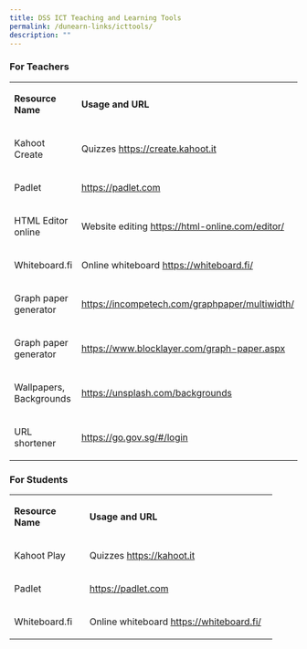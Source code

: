 ```yaml
---
title: DSS ICT Teaching and Learning Tools
permalink: /dunearn-links/icttools/
description: ""
---
```

### For Teachers
<table>
<tbody>
<tr>
<td width="173">
<p><strong>Resource Name</strong></p>
</td>
<td width="320">
<p><strong>Usage and URL</strong></p>
</td>
</tr>
<tr>
<td width="173">
<p>Kahoot Create</p>
</td>
<td width="320">
<p>Quizzes <a href="https://create.kahoot.it">https://create.kahoot.it</a></p>
</td>
</tr>
<tr>
<td width="173">
<p>Padlet</p>
</td>
<td width="320">
<p><a href="https://padlet.com">https://padlet.com</a></p>
</td>
</tr>
<tr>
<td width="173">
<p>HTML Editor online</p>
</td>
<td width="320">
<p>Website editing <a href="https://html-online.com/editor/">https://html-online.com/editor/</a></p>
</td>
</tr>
<tr>
<td width="173">
<p>Whiteboard.fi</p>
</td>
<td width="320">
<p>Online whiteboard <a href="https://whiteboard.fi/">https://whiteboard.fi/</a></p>
</td>
</tr>
<tr>
<td width="173">
<p>Graph paper generator</p>
</td>
<td width="320">
<p><a href="https://incompetech.com/graphpaper/multiwidth/">https://incompetech.com/graphpaper/multiwidth/</a></p>
</td>
</tr>
<tr>
<td width="173">
<p>Graph paper generator</p>
</td>
<td width="320">
<p><a href="https://www.blocklayer.com/graph-paper.aspx">https://www.blocklayer.com/graph-paper.aspx</a></p>
</td>
</tr>
<tr>
<td width="173">
<p>Wallpapers, Backgrounds</p>
</td>
<td width="320">
<p><a href="https://unsplash.com/backgrounds">https://unsplash.com/backgrounds</a></p>
</td>
</tr>
<tr>
<td width="173">
<p>URL shortener</p>
</td>
<td width="320">
<p><a href="https://go.gov.sg/#/login">https://go.gov.sg/#/login</a></p>
</td>
</tr>
</tbody>
</table>

### For Students
<table>
<tbody>
<tr>
<td width="116">
<p><strong>Resource Name</strong></p>
</td>
<td width="312">
<p><strong>Usage and URL</strong></p>
</td>
</tr>
<tr>
<td width="116">
<p>Kahoot Play</p>
</td>
<td width="312">
<p>Quizzes <a href="https://kahoot.it">https://kahoot.it</a></p>
</td>
</tr>
<tr>
<td width="116">
<p>Padlet</p>
</td>
<td width="312">
<p><a href="https://padlet.com">https://padlet.com</a></p>
</td>
</tr>
<tr>
<td width="116">
<p>Whiteboard.fi</p>
</td>
<td width="312">
<p>Online whiteboard <a href="https://whiteboard.fi/">https://whiteboard.fi/</a></p>
</td>
</tr>
</tbody>
</table>
<p>&nbsp;</p>